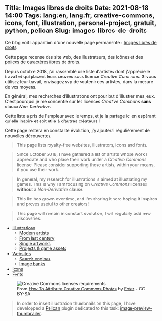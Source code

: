 Title: Images libres de droits
Date: 2021-08-18 14:00
Tags: lang:en, lang:fr, creative-commons, icons, font, illustration, personal-project, gratuit, python, pelican
Slug: images-libres-de-droits
---
<!-- Com' :
* [x] https://www.reddit.com/r/creativecommons/comments/p6rt1p/images_libres_de_droits_curated_list_of_websites/
* [x] https://linuxfr.org/users/lucas-c/liens/images-libres-de-droits-recueil-d-illustrations-sous-creative-commons
* [x] https://www.deviantart.com/drmaxkurt/journal/Images-libres-de-droits-pour-illustrer-vos-jeux-889178900
* [x] https://rpggeek.com/thread/2711762/article/38305777
* [x] https://www.casusno.fr/viewtopic.php?f=26&t=39510
* [x] https://github.com/shime/creative-commons-media/issues/18
* [x] https://www.journalduhacker.net/s/ufhwee/images_libres_de_droits
* [ ] Le Bocal
* [ ] http://forums.ffjdr.org
* [ ] https://www.500nuancesdegeek.fr
* [ ] https://opale-roliste.com/forum
* [ ] Elliot & Lélo
* [ ] autres sites dédiés aux creative commons ?
-->

Ce blog voit l'apparition d'une nouvelle page permanente : [Images libres de droits](pages/images-libres-de-droits.html).

Cette page recense des site web, des illustrateurs, des icônes et des polices de caractères libres de droits.

Depuis octobre 2018, j'ai rassemblé une liste d'artistes dont j'apprécie le travail
et qui placent leurs œuvres sous licence _Creative Commons_.
Si vous utilisez leur travail, envisagez svp de soutenir ces artistes, dans la mesure de vos moyens.

En général, mes recherches d'illustrations ont pour but d'illustrer mes jeux.
C'est pourquoi je me concentre sur les licences _Creative Commons_ **sans** clause _Non-Derivative_.

Cette liste a pris de l'ampleur avec le temps, et je la partage ici en espérant qu'elle inspire et soit utile à d'autres créateurs !

Cette page restera en constante évolution, j'y ajouterai régulièrement de nouvelles découvertes.

> This page lists royalty-free websites, illustrators, icons and fonts.

> Since October 2018, I have gathered a list of artists whose work I appreciate and who place their work under a _Creative Commons_ license.
> Please consider supporting those artists, within your means, if you use their work.

> In general, my research for illustrations is aimed at illustrating my games.
> This is why I am focusing on _Creative Commons_ licenses **without** a _Non-Derivative_ clause.

> This list has grown over time, and I'm sharing it here hoping it inspires and proves useful to other creators!

> This page will remain in constant evolution, I will regularly add new discoveries.

- [Illustrations](pages/images-libres-de-droits.html#illustrations)
    * [Modern artists](pages/images-libres-de-droits.html#modern-artists)
    * [From last century](pages/images-libres-de-droits.html#from-last-century)
    * [Single artworks](pages/images-libres-de-droits.html#single-artworks)
    * [Projects & game assets](pages/images-libres-de-droits.html#projects--game-assets)
- [Websites](pages/images-libres-de-droits.html#websites)
    * [Search engines](pages/images-libres-de-droits.html#search-engines)
    * [Image banks](pages/images-libres-de-droits.html#image-banks)
- [Icons](pages/images-libres-de-droits.html#icons)
- [Fonts](pages/images-libres-de-droits.html#fonts)

<figure>
  <img alt="Creative Commons licenses requirements" src="images/CC_License_Requirements.png">
  <figcaption>From <a href="https://foter.com/blog/how-to-attribute-creative-commons-photos/">How To Attribute Creative Commons Photos</a> by <a href="https://foter.com">Foter</a> - CC BY-SA</figcaption>
</figure>

> In order to insert illustration thumbnails on this page,
> I have developped a [Pelican](https://blog.getpelican.com) plugin dedicated to this task: [image-preview-thumbnailer](https://github.com/pelican-plugins/pelican-plugin-image-preview-thumbnailer/).
